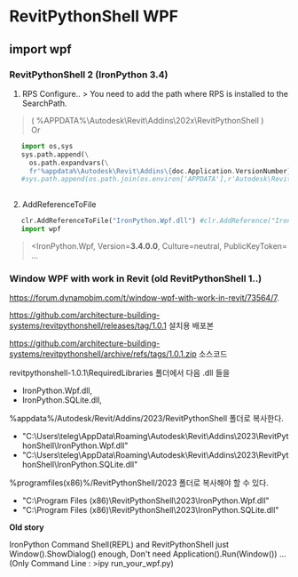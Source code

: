 # RevitPythonShell WPF
## import wpf 

### RevitPythonShell 2 (IronPython 3.4)

1. RPS Configure.. > You need to add the path where RPS is installed to the SearchPath. 
>( %APPDATA%\Autodesk\Revit\Addins\202x\RevitPythonShell )
  <br>Or 


```python
   import os,sys
   sys.path.append(\
	 os.path.expandvars(\
	 fr'%appdata%\Autodesk\Revit\Addins\{doc.Application.VersionNumber}\RevitPythonShell'))
   #sys.path.append(os.path.join(os.environ['APPDATA'],r'Autodesk\Revit\Addins\2023\RevitPythonShell'))
   
```

2. AddReferenceToFile
```python
   clr.AddReferenceToFile("IronPython.Wpf.dll") #clr.AddReference("IronPython.Wpf") then Version=2.7.7. ??WHY??
   import wpf
```
> <IronPython.Wpf, Version=**3.4.0.0**, Culture=neutral, PublicKeyToken= ...

### Window WPF with work in Revit (old RevitPythonShell 1..)

https://forum.dynamobim.com/t/window-wpf-with-work-in-revit/73564/7.

https://github.com/architecture-building-systems/revitpythonshell/releases/tag/1.0.1 설치용 배포본

https://github.com/architecture-building-systems/revitpythonshell/archive/refs/tags/1.0.1.zip 소스코드

revitpythonshell-1.0.1\RequiredLibraries 폴더에서 다음 .dll 들을
- IronPython.Wpf.dll, 
- IronPython.SQLite.dll,
 
%appdata%/Autodesk/Revit/Addins/2023/RevitPythonShell 폴더로 복사한다.
- "C:\Users\teleg\AppData\Roaming\Autodesk\Revit\Addins\2023\RevitPythonShell\IronPython.Wpf.dll"
- "C:\Users\teleg\AppData\Roaming\Autodesk\Revit\Addins\2023\RevitPythonShell\IronPython.SQLite.dll"

%programfiles(x86)%/RevitPythonShell/2023 폴더로 복사해야 할 수 있다.
- "C:\Program Files (x86)\RevitPythonShell\2023\IronPython.Wpf.dll"
- "C:\Program Files (x86)\RevitPythonShell\2023\IronPython.SQLite.dll"



**Old story**

IronPython Command Shell(REPL) and RevitPythonShell just Window().ShowDialog() enough,
Don't need Application().Run(Window()) ...(Only Command Line : >ipy run_your_wpf.py)
